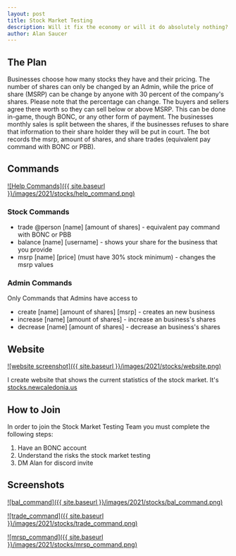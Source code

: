 ```yaml
---
layout: post
title: Stock Market Testing
description: Will it fix the economy or will it do absolutely nothing? 
author: Alan Saucer
---
```


## The Plan

Businesses choose how many stocks they have and their pricing. The number of shares can only be changed by an Admin, while the price of share (MSRP) can be change by anyone with 30 percent of the company's shares. Please note that the percentage can change. The buyers and sellers agree there worth so they can sell below or above MSRP. This can be done in-game, though BONC, or any other form of payment. The businesses monthly sales is split between the shares, if the businesses refuses to share that information to their share holder they will be put in court. The bot records the msrp, amount of shares, and share trades (equivalent pay command with BONC or PBB).

## Commands

[![Help Commands]({{ site.baseurl }}/images/2021/stocks/help_command.png)](https://stocks.newcaledonia.us/)

### Stock Commands

- trade @person [name] [amount of shares] - equivalent pay command with BONC or PBB
- balance [name] [username] - shows your share for the business that you provide 
- msrp [name] [price] (must have 30% stock minimum) - changes the msrp values

### Admin Commands

Only Commands that Admins have access to

- create [name] [amount of shares] [msrp] - creates an new business
- increase [name] [amount of shares] - increase an business's shares
- decrease [name] [amount of shares] - decrease an business's shares

## Website

[![website screenshot]({{ site.baseurl }}/images/2021/stocks/website.png)](https://stocks.newcaledonia.us/)

I create website that shows the current statistics of the stock market. It's [stocks.newcaledonia.us](https://stocks.newcaledonia.us/)

## How to Join

In order to join the Stock Market Testing Team you must complete the following steps:
1. Have an BONC account
2. Understand the risks the stock market testing
3. DM Alan for discord invite

## Screenshots

[![bal_command]({{ site.baseurl }}/images/2021/stocks/bal_command.png)](https://stocks.newcaledonia.us/)

[![trade_command]({{ site.baseurl }}/images/2021/stocks/trade_command.png)](https://stocks.newcaledonia.us/)

[![mrsp_command]({{ site.baseurl }}/images/2021/stocks/mrsp_command.png)](https://stocks.newcaledonia.us/)

